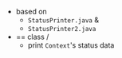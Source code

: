 * based on
  * `StatusPrinter.java` & 
  * `StatusPrinter2.java`
* == class / 
  * print `Context`'s status data  